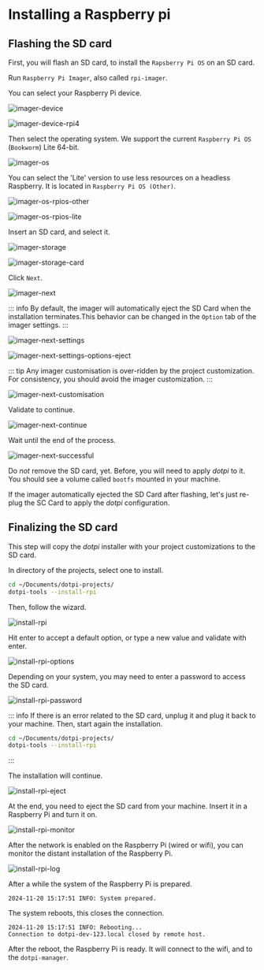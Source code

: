# Installing a Raspberry pi

## Flashing the SD card

First, you will flash an SD card, to install the `Rapsberry Pi OS` on an SD card.

Run `Raspberry Pi Imager`, also called `rpi-imager`.

You can select your Raspberry Pi device.

![imager-device](./assets/installing-a-raspberry-pi/imager-device.png)

![imager-device-rpi4](./assets/installing-a-raspberry-pi/imager-device-rpi4.png)

Then select the operating system. We support the current `Raspberry Pi OS` (`Bookworm`) Lite 64-bit.

![imager-os](./assets/installing-a-raspberry-pi/imager-os.png)

You can select the 'Lite' version to use less resources on a headless Raspberry. It is located in `Raspberry Pi OS (Other)`.

![imager-os-rpios-other](./assets/installing-a-raspberry-pi/imager-os-rpios-other.png)

![imager-os-rpios-lite](./assets/installing-a-raspberry-pi/imager-os-rpios-lite.png)

Insert an SD card, and select it.

![imager-storage](./assets/installing-a-raspberry-pi/imager-storage.png)

![imager-storage-card](./assets/installing-a-raspberry-pi/imager-storage-card.png)

Click `Next`.

![imager-next](./assets/installing-a-raspberry-pi/imager-next.png)


::: info
By default, the imager will automatically eject the SD Card when the installation terminates.This behavior can be changed in the `Option` tab of the imager settings.
:::

![imager-next-settings](./assets/installing-a-raspberry-pi/imager-next-settings.png)

![imager-next-settings-options-eject](./assets/installing-a-raspberry-pi/imager-next-settings-options-eject.png)

::: tip
Any imager customisation is over-ridden by the project customization. For consistency, you should avoid the imager customization.
:::

![imager-next-customisation](./assets/installing-a-raspberry-pi/imager-next-customisation.png)

Validate to continue.

![imager-next-continue](./assets/installing-a-raspberry-pi/imager-next-continue.png)

Wait until the end of the process.

![imager-next-successful](./assets/installing-a-raspberry-pi/imager-next-successful.png)

Do _not_ remove the SD card, yet. Before, you will need to apply _dotpi_ to it. You should see a volume called `bootfs` mounted in your machine.

If the imager automatically ejected the SD Card after flashing, let's just re-plug the SC Card to apply the _dotpi_ configuration.

## Finalizing the SD card

This step will copy the _dotpi_ installer with your project customizations to the SD card.

In directory of the projects, select one to install.

```sh
cd ~/Documents/dotpi-projects/
dotpi-tools --install-rpi
```

Then, follow the wizard.

![install-rpi](./assets/installing-a-raspberry-pi/dotpi-tools-install-rpi.png)

Hit enter to accept a default option, or type a new value and validate with enter.

![install-rpi-options](./assets/installing-a-raspberry-pi/dotpi-tools-install-rpi-options.png)

Depending on your system, you may need to enter a password to access the SD card.

![install-rpi-password](./assets/installing-a-raspberry-pi/dotpi-tools-install-rpi-password.png)

::: info
If there is an error related to the SD card, unplug it and plug it back to your machine.
Then, start again the installation.

```sh
cd ~/Documents/dotpi-projects/
dotpi-tools --install-rpi
```

:::

The installation will continue.

![install-rpi-eject](./assets/installing-a-raspberry-pi/dotpi-tools-install-rpi-eject.png)


At the end, you need to eject the SD card from your machine. Insert it in a Raspberry Pi and turn it on.

![install-rpi-monitor](./assets/installing-a-raspberry-pi/dotpi-tools-install-rpi-monitor.png)

After the network is enabled on the Raspberry Pi (wired or wifi), you can monitor the distant installation of the Raspberry Pi.

![install-rpi-log](./assets/installing-a-raspberry-pi/dotpi-tools-install-rpi-log.png)

After a while the system of the Raspberry Pi is prepared.

```log
2024-11-20 15:17:51 INFO: System prepared.
```

The system reboots, this closes the connection.

```log
2024-11-20 15:17:51 INFO: Rebooting...
Connection to dotpi-dev-123.local closed by remote host.
```

After the reboot, the Raspberry Pi is ready. It will connect to the wifi, and to the `dotpi-manager`.
